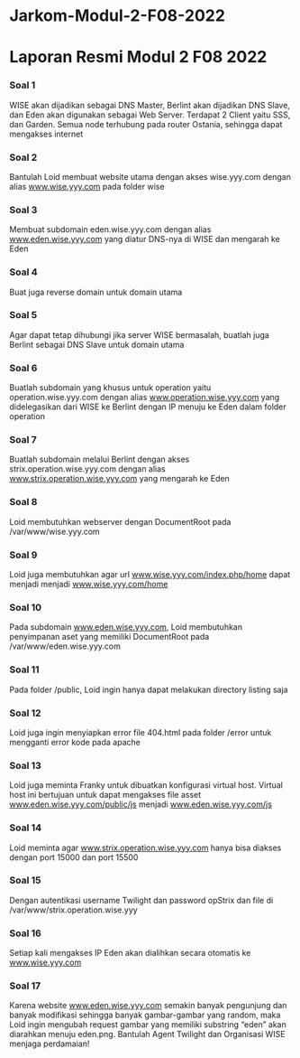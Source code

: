 # Jarkom-Modul-2-F08-2022
# Laporan Resmi Modul 2 F08 2022

### **Soal 1**
WISE akan dijadikan sebagai DNS Master, Berlint akan dijadikan DNS Slave, dan Eden akan digunakan sebagai Web Server. Terdapat 2 Client yaitu SSS, dan Garden. Semua node terhubung pada router Ostania, sehingga dapat mengakses internet 

### **Soal 2**
Bantulah Loid membuat website utama dengan akses wise.yyy.com dengan alias www.wise.yyy.com pada folder wise

### **Soal 3**
Membuat subdomain eden.wise.yyy.com dengan alias www.eden.wise.yyy.com yang diatur DNS-nya di WISE dan mengarah ke Eden

### **Soal 4**
Buat juga reverse domain untuk domain utama

### **Soal 5**
Agar dapat tetap dihubungi jika server WISE bermasalah, buatlah juga Berlint sebagai DNS Slave untuk domain utama

### **Soal 6**
Buatlah subdomain yang khusus untuk operation yaitu operation.wise.yyy.com dengan alias www.operation.wise.yyy.com yang didelegasikan dari WISE ke Berlint dengan IP menuju ke Eden dalam folder operation

### **Soal 7**
Buatlah subdomain melalui Berlint dengan akses strix.operation.wise.yyy.com dengan alias www.strix.operation.wise.yyy.com yang mengarah ke Eden

### **Soal 8**
Loid membutuhkan webserver dengan DocumentRoot pada /var/www/wise.yyy.com

### **Soal 9**
Loid juga membutuhkan agar url www.wise.yyy.com/index.php/home dapat menjadi menjadi www.wise.yyy.com/home

### **Soal 10**
Pada subdomain www.eden.wise.yyy.com, Loid membutuhkan penyimpanan aset yang memiliki DocumentRoot pada /var/www/eden.wise.yyy.com

### **Soal 11**
Pada folder /public, Loid ingin hanya dapat melakukan directory listing saja

### **Soal 12**
Loid juga ingin menyiapkan error file 404.html pada folder /error untuk mengganti error kode pada apache

### **Soal 13**
Loid juga meminta Franky untuk dibuatkan konfigurasi virtual host. Virtual host ini bertujuan untuk dapat mengakses file asset www.eden.wise.yyy.com/public/js menjadi www.eden.wise.yyy.com/js

### **Soal 14**
Loid meminta agar www.strix.operation.wise.yyy.com hanya bisa diakses dengan port 15000 dan port 15500

### **Soal 15**
Dengan autentikasi username Twilight dan password opStrix dan file di /var/www/strix.operation.wise.yyy

### **Soal 16**
Setiap kali mengakses IP Eden akan dialihkan secara otomatis ke www.wise.yyy.com

### **Soal 17**
Karena website www.eden.wise.yyy.com semakin banyak pengunjung dan banyak modifikasi sehingga banyak gambar-gambar yang random, maka Loid ingin mengubah request gambar yang memiliki substring “eden” akan diarahkan menuju eden.png. Bantulah Agent Twilight dan Organisasi WISE menjaga perdamaian!
